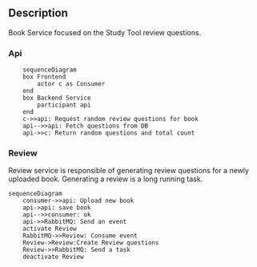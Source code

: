 ## Description
Book Service focused on the Study Tool review questions.
### Api
```mermaid
    sequenceDiagram
    box Frontend
        actor c as Consumer
    end
    box Backend Service
        participant api
    end
    c->>api: Request random review questions for book
    api-->>api: Fetch questions from DB
    api->>c: Return random questions and total count
```
### Review
Review service is responsible of generating review questions for a newly uploaded book. Generating a review is a long running task.

```mermaid
sequenceDiagram
    consumer->>api: Upload new book
    api->api: save book
    api-->>consumer: ok
    api->>RabbitMQ: Send an event
    activate Review
    RabbitMQ->>Review: Consume event
    Review->Review:Create Review questions
    Review->>RabbitMQ: Send a task
    deactivate Review
```